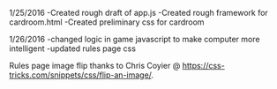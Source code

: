 1/25/2016
-Created rough draft of app.js
-Created rough framework for cardroom.html
-Created preliminary css for cardroom

1/26/2016
-changed logic in game javascript to make computer more intelligent
-updated rules page css

Rules page image flip thanks to Chris Coyier @ https://css-tricks.com/snippets/css/flip-an-image/.
